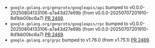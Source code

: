 * `google.golang.org/genproto/googleapis/api` bumped to v0.0.0-20250804133106-a7a43d27e69b (from v0.0.0-20250707201910-8d1bb00bc6a7) [PR 2469](https://github.com/provenance-io/provenance/pull/2469).
* `google.golang.org/genproto/googleapis/rpc` bumped to v0.0.0-20250804133106-a7a43d27e69b (from v0.0.0-20250707201910-8d1bb00bc6a7) [PR 2469](https://github.com/provenance-io/provenance/pull/2469).
* `google.golang.org/grpc` bumped to v1.76.0 (from v1.75.1) [PR 2469](https://github.com/provenance-io/provenance/pull/2469).
